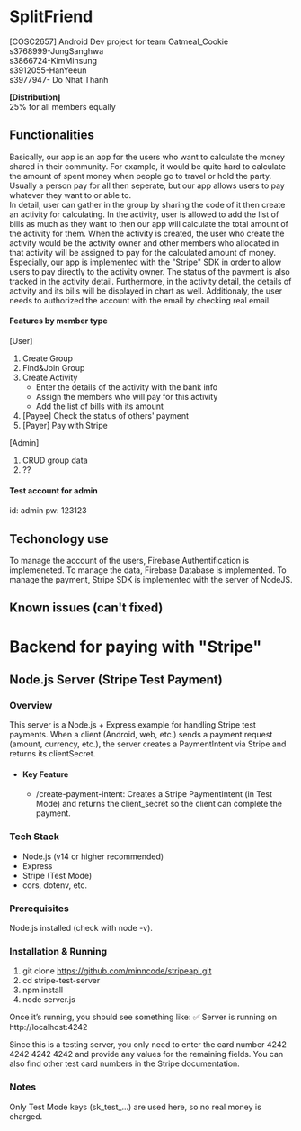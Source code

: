 # SplitFriend
[COSC2657] Android Dev project for team Oatmeal_Cookie
</br>s3768999-JungSanghwa
</br>s3866724-KimMinsung
</br>s3912055-HanYeeun
</br>s3977947- Do Nhat Thanh

**[Distribution]**
</br>25% for all members equally

## Functionalities
Basically, our app is an app for the users who want to calculate the money shared in their community. For example, it would be quite hard to calculate the amount of spent money when people go to travel or hold the party. Usually a person pay for all then seperate, but our app allows users to pay whatever they want to or able to. 
</br>In detail, user can gather in the group by sharing the code of it then create an activity for calculating. In the activity, user is allowed to add the list of bills as much as they want to then our app will calculate the total amount of the activity for them. When the activity is created, the user who create the activity would be the activity owner and other members who allocated in that activity will be assigned to pay for the calculated amount of money. Especially, our app is implemented with the "Stripe" SDK in order to allow users to pay directly to the activity owner. The status of the payment is also tracked in the activity detail. Furthermore, in the activity detail, the details of activity and its bills will be displayed in chart as well. Additionaly, the user needs to authorized the account with the email by checking real email.

#### **Features by member type**
[User]
1. Create Group
2. Find&Join Group
3. Create Activity
   * Enter the details of the activity with the bank info
   * Assign the members who will pay for this activity
   * Add the list of bills with its amount
5. [Payee] Check the status of others' payment
6. [Payer] Pay with Stripe

[Admin]
1. CRUD group data
2. ??

#### Test account for admin
id: admin
pw: 123123

## Techonology use
To manage the account of the users, Firebase Authentification is implemeneted.
To manage the data, Firebase Database is implemented.
To manage the payment, Stripe SDK is implemented with the server of NodeJS.

## Known issues  (can't fixed)


# Backend for paying with "Stripe"
## Node.js Server (Stripe Test Payment)
### Overview
This server is a Node.js + Express example for handling Stripe test payments.
When a client (Android, web, etc.) sends a payment request (amount, currency, etc.), the server creates a PaymentIntent via Stripe and returns its clientSecret.
* #### Key Feature
  * /create-payment-intent: Creates a Stripe PaymentIntent (in Test Mode) and returns the client_secret so the client can complete the payment.

### Tech Stack
* Node.js (v14 or higher recommended)
* Express
* Stripe (Test Mode)
* cors, dotenv, etc.

### Prerequisites
Node.js installed (check with node -v).

### Installation & Running

1. git clone https://github.com/minncode/stripeapi.git
2. cd stripe-test-server
3. npm install
4. node server.js

Once it’s running, you should see something like:
✅ Server is running on http://localhost:4242

Since this is a testing server, you only need to enter the card number 4242 4242 4242 4242 and provide any values for the remaining fields. You can also find other test card numbers in the Stripe documentation.

### Notes
Only Test Mode keys (sk_test_...) are used here, so no real money is charged.

